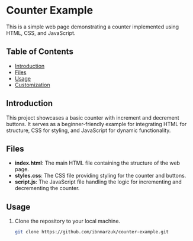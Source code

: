 # Counter Example

This is a simple web page demonstrating a counter implemented using HTML, CSS, and JavaScript.

## Table of Contents
- [Introduction](#introduction)
- [Files](#files)
- [Usage](#usage)
- [Customization](#customization)

## Introduction

This project showcases a basic counter with increment and decrement buttons. It serves as a beginner-friendly example for integrating HTML for structure, CSS for styling, and JavaScript for dynamic functionality.

## Files

- **index.html**: The main HTML file containing the structure of the web page.
- **styles.css**: The CSS file providing styling for the counter and buttons.
- **script.js**: The JavaScript file handling the logic for incrementing and decrementing the counter.

## Usage

1. Clone the repository to your local machine.
   ```bash
   git clone https://github.com/ibnmarzuk/counter-example.git
   
